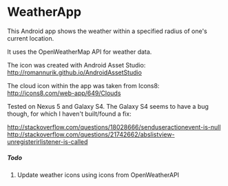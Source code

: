 # WeatherApp

This Android app shows the weather within a specified radius of one's current location.

It uses the OpenWeatherMap API for weather data.

The icon was created with Android Asset Studio: http://romannurik.github.io/AndroidAssetStudio

The cloud icon within the app was taken from Icons8: http://icons8.com/web-app/649/Clouds

Tested on Nexus 5 and Galaxy S4. The Galaxy S4 seems to have a bug though, for which I haven't built/found a fix: 

http://stackoverflow.com/questions/18028666/senduseractionevent-is-null
http://stackoverflow.com/questions/21742662/abslistview-unregisterirlistener-is-called

##### Todo
1. Update weather icons using icons from OpenWeatherAPI
